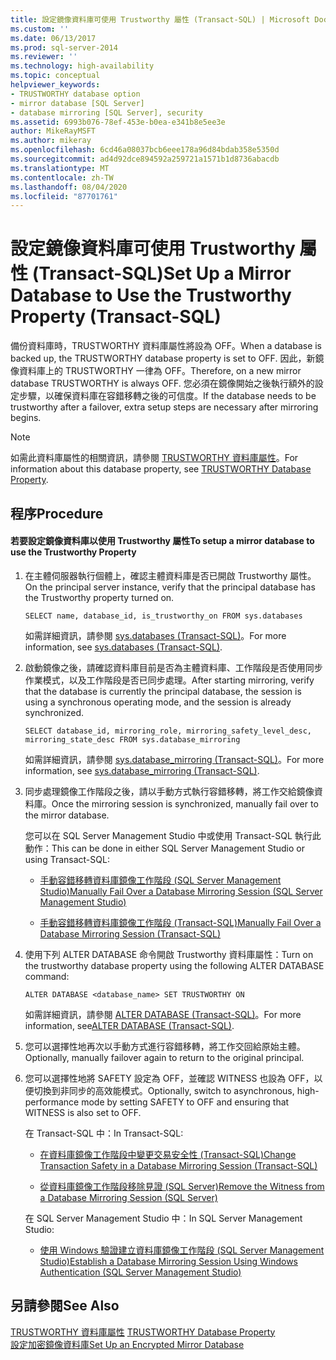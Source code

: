 ```yaml
---
title: 設定鏡像資料庫可使用 Trustworthy 屬性 (Transact-SQL) | Microsoft Docs
ms.custom: ''
ms.date: 06/13/2017
ms.prod: sql-server-2014
ms.reviewer: ''
ms.technology: high-availability
ms.topic: conceptual
helpviewer_keywords:
- TRUSTWORTHY database option
- mirror database [SQL Server]
- database mirroring [SQL Server], security
ms.assetid: 6993b076-78ef-453e-b0ea-e341b8e5ee3e
author: MikeRayMSFT
ms.author: mikeray
ms.openlocfilehash: 6cd46a08037bcb6eee178a96d84bdab358e5350d
ms.sourcegitcommit: ad4d92dce894592a259721a1571b1d8736abacdb
ms.translationtype: MT
ms.contentlocale: zh-TW
ms.lasthandoff: 08/04/2020
ms.locfileid: "87701761"
---
```

# <a name="set-up-a-mirror-database-to-use-the-trustworthy-property-transact-sql"></a><span data-ttu-id="7ed1a-102">設定鏡像資料庫可使用 Trustworthy 屬性 (Transact-SQL)</span><span class="sxs-lookup"><span data-stu-id="7ed1a-102">Set Up a Mirror Database to Use the Trustworthy Property (Transact-SQL)</span></span>
  <span data-ttu-id="7ed1a-103">備份資料庫時，TRUSTWORTHY 資料庫屬性將設為 OFF。</span><span class="sxs-lookup"><span data-stu-id="7ed1a-103">When a database is backed up, the TRUSTWORTHY database property is set to OFF.</span></span> <span data-ttu-id="7ed1a-104">因此，新鏡像資料庫上的 TRUSTWORTHY 一律為 OFF。</span><span class="sxs-lookup"><span data-stu-id="7ed1a-104">Therefore, on a new mirror database TRUSTWORTHY is always OFF.</span></span> <span data-ttu-id="7ed1a-105">您必須在鏡像開始之後執行額外的設定步驟，以確保資料庫在容錯移轉之後的可信度。</span><span class="sxs-lookup"><span data-stu-id="7ed1a-105">If the database needs to be trustworthy after a failover, extra setup steps are necessary after mirroring begins.</span></span>  
  
> [!NOTE]  
>  <span data-ttu-id="7ed1a-106">如需此資料庫屬性的相關資訊，請參閱 [TRUSTWORTHY 資料庫屬性](../../relational-databases/security/trustworthy-database-property.md)。</span><span class="sxs-lookup"><span data-stu-id="7ed1a-106">For information about this database property, see [TRUSTWORTHY Database Property](../../relational-databases/security/trustworthy-database-property.md).</span></span>  
  
## <a name="procedure"></a><span data-ttu-id="7ed1a-107">程序</span><span class="sxs-lookup"><span data-stu-id="7ed1a-107">Procedure</span></span>  
  
#### <a name="to-setup-a-mirror-database-to-use-the-trustworthy-property"></a><span data-ttu-id="7ed1a-108">若要設定鏡像資料庫以使用 Trustworthy 屬性</span><span class="sxs-lookup"><span data-stu-id="7ed1a-108">To setup a mirror database to use the Trustworthy Property</span></span>  
  
1.  <span data-ttu-id="7ed1a-109">在主體伺服器執行個體上，確認主體資料庫是否已開啟 Trustworthy 屬性。</span><span class="sxs-lookup"><span data-stu-id="7ed1a-109">On the principal server instance, verify that the principal database has the Trustworthy property turned on.</span></span>  
  
    ```  
    SELECT name, database_id, is_trustworthy_on FROM sys.databases   
    ```  
  
     <span data-ttu-id="7ed1a-110">如需詳細資訊，請參閱 [sys.databases &#40;Transact-SQL&#41;](/sql/relational-databases/system-catalog-views/sys-databases-transact-sql)。</span><span class="sxs-lookup"><span data-stu-id="7ed1a-110">For more information, see [sys.databases &#40;Transact-SQL&#41;](/sql/relational-databases/system-catalog-views/sys-databases-transact-sql).</span></span>  
  
2.  <span data-ttu-id="7ed1a-111">啟動鏡像之後，請確認資料庫目前是否為主體資料庫、工作階段是否使用同步作業模式，以及工作階段是否已同步處理。</span><span class="sxs-lookup"><span data-stu-id="7ed1a-111">After starting mirroring, verify that the database is currently the principal database, the session is using a synchronous operating mode, and the session is already synchronized.</span></span>  
  
    ```  
    SELECT database_id, mirroring_role, mirroring_safety_level_desc, mirroring_state_desc FROM sys.database_mirroring  
    ```  
  
     <span data-ttu-id="7ed1a-112">如需詳細資訊，請參閱 [sys.database_mirroring &#40;Transact-SQL&#41;](/sql/relational-databases/system-catalog-views/sys-database-mirroring-transact-sql)。</span><span class="sxs-lookup"><span data-stu-id="7ed1a-112">For more information, see [sys.database_mirroring &#40;Transact-SQL&#41;](/sql/relational-databases/system-catalog-views/sys-database-mirroring-transact-sql).</span></span>  
  
3.  <span data-ttu-id="7ed1a-113">同步處理鏡像工作階段之後，請以手動方式執行容錯移轉，將工作交給鏡像資料庫。</span><span class="sxs-lookup"><span data-stu-id="7ed1a-113">Once the mirroring session is synchronized, manually fail over to the mirror database.</span></span>  
  
     <span data-ttu-id="7ed1a-114">您可以在 SQL Server Management Studio 中或使用 Transact-SQL 執行此動作：</span><span class="sxs-lookup"><span data-stu-id="7ed1a-114">This can be done in either SQL Server Management Studio or using Transact-SQL:</span></span>  
  
    -   [<span data-ttu-id="7ed1a-115">手動容錯移轉資料庫鏡像工作階段 &#40;SQL Server Management Studio&#41;</span><span class="sxs-lookup"><span data-stu-id="7ed1a-115">Manually Fail Over a Database Mirroring Session &#40;SQL Server Management Studio&#41;</span></span>](manually-fail-over-a-database-mirroring-session-sql-server-management-studio.md)  
  
    -   [<span data-ttu-id="7ed1a-116">手動容錯移轉資料庫鏡像工作階段 &#40;Transact-SQL&#41;</span><span class="sxs-lookup"><span data-stu-id="7ed1a-116">Manually Fail Over a Database Mirroring Session &#40;Transact-SQL&#41;</span></span>](manually-fail-over-a-database-mirroring-session-transact-sql.md)  
  
4.  <span data-ttu-id="7ed1a-117">使用下列 ALTER DATABASE 命令開啟 Trustworthy 資料庫屬性：</span><span class="sxs-lookup"><span data-stu-id="7ed1a-117">Turn on the trustworthy database property using the following ALTER DATABASE command:</span></span>  
  
    ```  
    ALTER DATABASE <database_name> SET TRUSTWORTHY ON  
    ```  
  
     <span data-ttu-id="7ed1a-118">如需詳細資訊，請參閱 [ALTER DATABASE &#40;Transact-SQL&#41;](/sql/t-sql/statements/alter-database-transact-sql)。</span><span class="sxs-lookup"><span data-stu-id="7ed1a-118">For more information, see[ALTER DATABASE &#40;Transact-SQL&#41;](/sql/t-sql/statements/alter-database-transact-sql).</span></span>  
  
5.  <span data-ttu-id="7ed1a-119">您可以選擇性地再次以手動方式進行容錯移轉，將工作交回給原始主體。</span><span class="sxs-lookup"><span data-stu-id="7ed1a-119">Optionally, manually failover again to return to the original principal.</span></span>  
  
6.  <span data-ttu-id="7ed1a-120">您可以選擇性地將 SAFETY 設定為 OFF，並確認 WITNESS 也設為 OFF，以便切換到非同步的高效能模式。</span><span class="sxs-lookup"><span data-stu-id="7ed1a-120">Optionally, switch to asynchronous, high-performance mode by setting SAFETY to OFF and ensuring that WITNESS is also set to OFF.</span></span>  
  
     <span data-ttu-id="7ed1a-121">在 Transact-SQL 中：</span><span class="sxs-lookup"><span data-stu-id="7ed1a-121">In Transact-SQL:</span></span>  
  
    -   [<span data-ttu-id="7ed1a-122">在資料庫鏡像工作階段中變更交易安全性 &#40;Transact-SQL&#41;</span><span class="sxs-lookup"><span data-stu-id="7ed1a-122">Change Transaction Safety in a Database Mirroring Session &#40;Transact-SQL&#41;</span></span>](change-transaction-safety-in-a-database-mirroring-session-transact-sql.md)  
  
    -   [<span data-ttu-id="7ed1a-123">從資料庫鏡像工作階段移除見證 &#40;SQL Server&#41;</span><span class="sxs-lookup"><span data-stu-id="7ed1a-123">Remove the Witness from a Database Mirroring Session &#40;SQL Server&#41;</span></span>](remove-the-witness-from-a-database-mirroring-session-sql-server.md)  
  
     <span data-ttu-id="7ed1a-124">在 SQL Server Management Studio 中：</span><span class="sxs-lookup"><span data-stu-id="7ed1a-124">In SQL Server Management Studio:</span></span>  
  
    -   [<span data-ttu-id="7ed1a-125">使用 Windows 驗證建立資料庫鏡像工作階段 &#40;SQL Server Management Studio&#41;</span><span class="sxs-lookup"><span data-stu-id="7ed1a-125">Establish a Database Mirroring Session Using Windows Authentication &#40;SQL Server Management Studio&#41;</span></span>](establish-database-mirroring-session-windows-authentication.md)  
  
## <a name="see-also"></a><span data-ttu-id="7ed1a-126">另請參閱</span><span class="sxs-lookup"><span data-stu-id="7ed1a-126">See Also</span></span>  
 <span data-ttu-id="7ed1a-127">[TRUSTWORTHY 資料庫屬性](../../relational-databases/security/trustworthy-database-property.md) </span><span class="sxs-lookup"><span data-stu-id="7ed1a-127">[TRUSTWORTHY Database Property](../../relational-databases/security/trustworthy-database-property.md) </span></span>  
 [<span data-ttu-id="7ed1a-128">設定加密鏡像資料庫</span><span class="sxs-lookup"><span data-stu-id="7ed1a-128">Set Up an Encrypted Mirror Database</span></span>](set-up-an-encrypted-mirror-database.md)  
  
  
